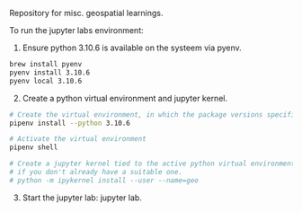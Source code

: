 Repository for misc. geospatial learnings.

To run the jupyter labs environment:
1. Ensure python 3.10.6 is available on the systeem via pyenv.
```sh
brew install pyenv
pyenv install 3.10.6
pyenv local 3.10.6
```

2. Create a python virtual environment and jupyter kernel.
```sh
# Create the virtual environment, in which the package versions specified in the Pipfile will be installed
pipenv install --python 3.10.6

# Activate the virtual environment
pipenv shell

# Create a jupyter kernel tied to the active python virtual environment
# if you don't already have a suitable one.
# python -m ipykernel install --user --name=geo
```

3. Start the jupyter lab: jupyter lab.


